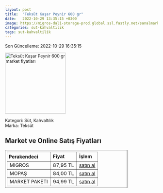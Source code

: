 ```yaml
---
layout: post
title:  "Teksüt Kaşar Peynir 600 gr"
date:   2022-10-29 13:35:15 +0300
image: https://migros-dali-storage-prod.global.ssl.fastly.net/sanalmarket/product/10101926/10101926-372c0f-1650x1650.jpg
categories: sut-kahvaltilik
tags: sut-kahvaltilik
---
```


Son Güncelleme: 2022-10-29 16:35:15

<img src="https://migros-dali-storage-prod.global.ssl.fastly.net/sanalmarket/product/10101926/10101926-372c0f-1650x1650.jpg" width="200" alt="Teksüt Kaşar Peynir 600 gr market fiyatları" />

Kategori: Süt, Kahvaltılık
<br />
Marka: Teksüt

<h2>Market ve Online Satış Fiyatları</h2>

<table border="1" style="padding: 5px;width:80%;">
  <tr>
    <td style="padding: 5px;"><strong>Perakendeci</strong></td>
    <td><strong>Fiyat</strong></td>
    <td><strong>İşlem</strong></td>
  </tr>
  <tr>
              <td title="Migros">MIGROS</td>
              <td>87,95 TL</td>
              <td><a title="Migros" target="_blank" href="https://www.migros.com.tr/teksut-kasar-peyniri-600-g-p-9a24a6">satın al</a></td>
            </tr><tr>
              <td title="Mopaş">MOPAŞ</td>
              <td>84,00 TL</td>
              <td><a title="Mopaş" target="_blank" href="https://www.mopas.com.tr/teksut-kasar-600-gr/p/797353">satın al</a></td>
            </tr><tr>
              <td title="Market Paketi">MARKET PAKETI</td>
              <td>94,99 TL</td>
              <td><a title="Market Paketi" target="_blank" href="https://www.marketpaketi.com.tr/teksut-kasar-600-gr-p-241">satın al</a></td>
            </tr>
</table>
